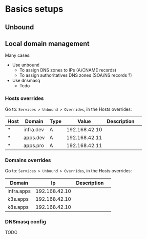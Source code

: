 # Basics setups


## Unbound



## Local domain management

Many cases:
* Use unbound
  * To assign DNS zones to IPs (A/CNAME records)
  * To assign authoritatives DNS zones (SOA/NS records ?)
* Use dnsmasq
  * Todo

### Hosts overrides

Go to: `Services > Unbound > Overrides`, in the Hosts overrides:

| Host | Domain    | Type | Value         | Description |   |
|------|-----------|------|---------------|-------------|---|
| *    | infra.dev | A    | 192.168.42.10 |             |   |
| *    | apps.dev  | A    | 192.168.42.11 |             |   |
| *    | apps.pro  | A    | 192.168.42.11 |             |   |


### Domains overrides
Go to: `Services > Unbound > Overrides`, in the Hosts overrides:

| Domain     | Ip            | Description |   |
|------------|---------------|-------------|---|
| infra.apps | 192.168.42.10 |             |   |
| k3s.apps   | 192.168.42.10 |             |   |
| k8s.apps   | 192.168.42.10 |             |   |

### DNSmasq config

TODO
